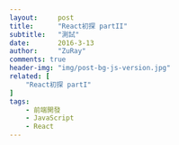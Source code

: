 ```yaml
---
layout:     post
title:      "React初探 partII"
subtitle:   "測試"
date:       2016-3-13
author:     "ZuRay"
comments: true
header-img: "img/post-bg-js-version.jpg"
related: [
    "React初探 partI"
]
tags:
    - 前端開發
    - JavaScript
    - React
---
```


